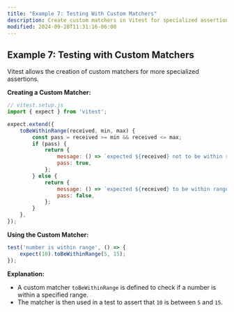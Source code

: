 ```yaml
---
title: "Example 7: Testing With Custom Matchers"
description: Create custom matchers in Vitest for specialized assertions.
modified: 2024-09-28T11:31:16-06:00
---
```


## Example 7: Testing with Custom Matchers

Vitest allows the creation of custom matchers for more specialized assertions.

**Creating a Custom Matcher:**

```javascript
// vitest.setup.js
import { expect } from 'vitest';

expect.extend({
	toBeWithinRange(received, min, max) {
		const pass = received >= min && received <= max;
		if (pass) {
			return {
				message: () => `expected ${received} not to be within range ${min} - ${max}`,
				pass: true,
			};
		} else {
			return {
				message: () => `expected ${received} to be within range ${min} - ${max}`,
				pass: false,
			};
		}
	},
});
```

**Using the Custom Matcher:**

```javascript
test('number is within range', () => {
	expect(10).toBeWithinRange(5, 15);
});
```

**Explanation:**

- A custom matcher `toBeWithinRange` is defined to check if a number is within a specified range.
- The matcher is then used in a test to assert that `10` is between `5` and `15`.

```ts

```
